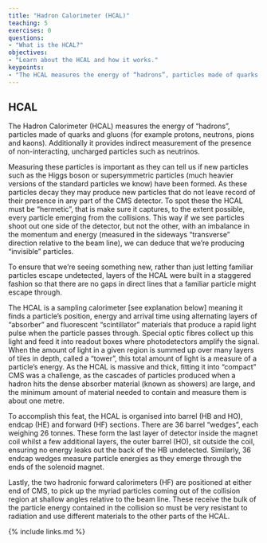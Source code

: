 ```yaml
---
title: "Hadron Calorimeter (HCAL)"
teaching: 5
exercises: 0
questions:
- "What is the HCAL?"
objectives:
- "Learn about the HCAL and how it works."
keypoints:
- "The HCAL measures the energy of “hadrons”, particles made of quarks and gluons (for example protons, neutrons, pions and kaons)."
---
```

## HCAL

The Hadron Calorimeter (HCAL) measures the energy of “hadrons”, particles made of quarks and gluons (for example protons, neutrons, pions and kaons). Additionally it provides indirect measurement of the presence of non-interacting, uncharged particles such as neutrinos.

Measuring these particles is important as they can tell us if new particles such as the Higgs boson or supersymmetric particles (much heavier versions of the standard particles we know) have been formed.
As these particles decay they may produce new particles that do not leave record of their presence in any part of the CMS detector. To spot these the HCAL must be “hermetic”, that is make sure it captures, to the extent possible, every particle emerging from the collisions. This way if we see particles shoot out one side of the detector, but not the other, with an imbalance in the momentum and energy (measured in the sideways “transverse” direction relative to the beam line), we can deduce that we’re producing “invisible” particles.

To ensure that we’re seeing something new, rather than just letting familiar particles escape undetected, layers of the HCAL were built in a staggered fashion so that there are no gaps in direct lines that a familiar particle might escape through.

The HCAL is a sampling calorimeter [see explanation below] meaning it finds a particle’s position, energy and arrival time using alternating layers of “absorber” and fluorescent “scintillator” materials that produce a rapid light pulse when the particle passes through. Special optic fibres collect up this light and feed it into readout boxes where photodetectors amplify the signal.   When the amount of light in a given region is summed up over many layers of tiles in depth, called a “tower”, this total amount of light is a measure of a particle’s energy.
As the HCAL is massive and thick, fitting it into “compact” CMS was a challenge, as the cascades of particles produced when a hadron hits the dense absorber material (known as showers) are large, and the minimum amount of material needed to contain and measure them is about one metre.   

To accomplish this feat, the HCAL is organised into barrel (HB and HO), endcap (HE) and forward (HF) sections. There are 36 barrel “wedges”, each weighing 26 tonnes. These form the last layer of detector inside the magnet coil whilst a few additional layers, the outer barrel (HO), sit outside the coil, ensuring no energy leaks out the back of the HB undetected.  Similarly, 36 endcap wedges measure particle energies as they emerge through the ends of the solenoid magnet.

Lastly, the two hadronic forward calorimeters (HF) are positioned at either end of CMS, to pick up the myriad particles coming out of the collision region at shallow angles relative to the beam line. These receive the bulk of the particle energy contained in the collision so must be very resistant to radiation and use different materials to the other parts of the HCAL.

{% include links.md %}

